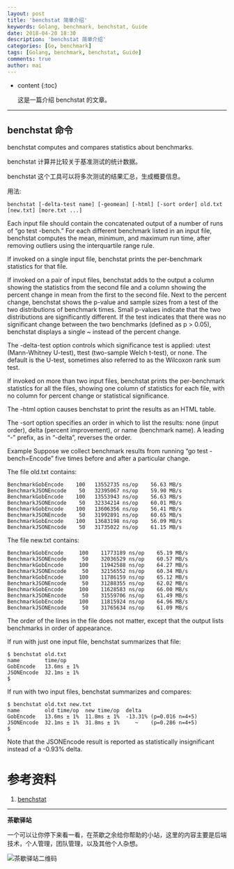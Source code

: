 ```yaml
---
layout: post
title: 'benchstat 简单介绍'
keywords: Golang, benchmark, benchstat, Guide
date: 2018-04-20 18:30
description: 'benchstat 简单介绍'
categories: [Go, benchmark]
tags: [Golang, benchmark, benchstat, Guide]
comments: true
author: mai
---
```


* content
{:toc}

    这是一篇介绍 benchstat 的文章。

----

## benchstat 命令

benchstat computes and compares statistics about benchmarks.

benchstat 计算并比较关于基准测试的统计数据。

benchstat 这个工具可以将多次测试的结果汇总，生成概要信息。

用法:

```
benchstat [-delta-test name] [-geomean] [-html] [-sort order] old.txt [new.txt] [more.txt ...]
```

Each input file should contain the concatenated output of a number of runs of “go test -bench.” For each different benchmark listed in an input file, benchstat computes the mean, minimum, and maximum run time, after removing outliers using the interquartile range rule.

If invoked on a single input file, benchstat prints the per-benchmark statistics for that file.

If invoked on a pair of input files, benchstat adds to the output a column showing the statistics from the second file and a column showing the percent change in mean from the first to the second file. Next to the percent change, benchstat shows the p-value and sample sizes from a test of the two distributions of benchmark times. Small p-values indicate that the two distributions are significantly different. If the test indicates that there was no significant change between the two benchmarks (defined as p > 0.05), benchstat displays a single ~ instead of the percent change.

The -delta-test option controls which significance test is applied: utest (Mann-Whitney U-test), ttest (two-sample Welch t-test), or none. The default is the U-test, sometimes also referred to as the Wilcoxon rank sum test.

If invoked on more than two input files, benchstat prints the per-benchmark statistics for all the files, showing one column of statistics for each file, with no column for percent change or statistical significance.

The -html option causes benchstat to print the results as an HTML table.

The -sort option specifies an order in which to list the results: none (input order), delta (percent improvement), or name (benchmark name). A leading “-” prefix, as in “-delta”, reverses the order.

Example
Suppose we collect benchmark results from running “go test -bench=Encode” five times before and after a particular change.

The file old.txt contains:

```
BenchmarkGobEncode    100   13552735 ns/op    56.63 MB/s
BenchmarkJSONEncode    50   32395067 ns/op    59.90 MB/s
BenchmarkGobEncode    100   13553943 ns/op    56.63 MB/s
BenchmarkJSONEncode    50   32334214 ns/op    60.01 MB/s
BenchmarkGobEncode    100   13606356 ns/op    56.41 MB/s
BenchmarkJSONEncode    50   31992891 ns/op    60.65 MB/s
BenchmarkGobEncode    100   13683198 ns/op    56.09 MB/s
BenchmarkJSONEncode    50   31735022 ns/op    61.15 MB/s
```

The file new.txt contains:

```
BenchmarkGobEncode     100    11773189 ns/op    65.19 MB/s
BenchmarkJSONEncode     50    32036529 ns/op    60.57 MB/s
BenchmarkGobEncode     100    11942588 ns/op    64.27 MB/s
BenchmarkJSONEncode     50    32156552 ns/op    60.34 MB/s
BenchmarkGobEncode     100    11786159 ns/op    65.12 MB/s
BenchmarkJSONEncode     50    31288355 ns/op    62.02 MB/s
BenchmarkGobEncode     100    11628583 ns/op    66.00 MB/s
BenchmarkJSONEncode     50    31559706 ns/op    61.49 MB/s
BenchmarkGobEncode     100    11815924 ns/op    64.96 MB/s
BenchmarkJSONEncode     50    31765634 ns/op    61.09 MB/s
```

The order of the lines in the file does not matter, except that the output lists benchmarks in order of appearance.

If run with just one input file, benchstat summarizes that file:

```shell
$ benchstat old.txt
name        time/op
GobEncode   13.6ms ± 1%
JSONEncode  32.1ms ± 1%
$
```

If run with two input files, benchstat summarizes and compares:

```shell
$ benchstat old.txt new.txt
name        old time/op  new time/op  delta
GobEncode   13.6ms ± 1%  11.8ms ± 1%  -13.31% (p=0.016 n=4+5)
JSONEncode  32.1ms ± 1%  31.8ms ± 1%     ~    (p=0.286 n=4+5)
$
```

Note that the JSONEncode result is reported as statistically insignificant instead of a -0.93% delta.

# 参考资料

1. [benchstat](https://godoc.org/golang.org/x/perf/cmd/benchstat)

----

**茶歇驿站**

一个可以让你停下来看一看，在茶歇之余给你帮助的小站，这里的内容主要是后端技术，个人管理，团队管理，以及其他个人杂想。

![茶歇驿站二维码](http://oqos7hrvp.bkt.clouddn.com/blog/tech_tea.jpg)
